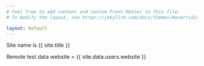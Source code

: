 ```yaml
---
# Feel free to add content and custom Front Matter to this file.
# To modify the layout, see https://jekyllrb.com/docs/themes/#overriding-theme-defaults

layout: default
---
```


Site name is {{ site.title }}

Remote test data website =  {{ site.data.users.website }}
